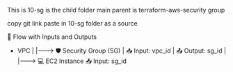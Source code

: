 This is 10-sg is the child folder
main parent is terraform-aws-security group

copy git link  paste in 10-sg folder as a source

🔁 Flow with Inputs and Outputs
   * VPC
    |
    |---> 🛡️ Security Group (SG)
    |         📥 Input: vpc_id
    |         📤 Output: sg_id
    |
    |---> 💻 EC2 Instance
              📥 Input: sg_id



